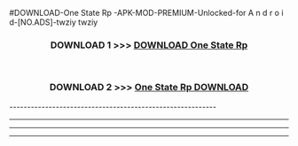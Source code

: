 #DOWNLOAD-One State Rp -APK-MOD-PREMIUM-Unlocked-for A n d r o i d-[NO.ADS]-twziy twziy 



<div align="center">

<h3>DOWNLOAD 1 >>> <a href="https://getmod2.web.app/?judul=One State Rp ">DOWNLOAD One State Rp </a></h3><br>

<h3>DOWNLOAD 2 >>> <a href="https://getmod2.web.app/?judul=One State Rp ">One State Rp  DOWNLOAD </a></h3>

</div>
----------------------------------------------------------

----------------------------------------------------------

----------------------------------------------------------

----------------------------------------------------------



